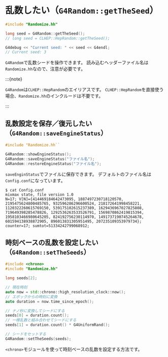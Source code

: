 # 乱数したい（``G4Random::getTheSeed``）

```cpp
#include "Randomize.hh"

long seed = G4Random::getTheSeed();
// long seed = CLHEP::HepRandom::getTheSeed();

G4debug << "Current seed: " << seed << G4endl;
// Current seed: 3
```

``G4Random``で乱数シードを操作できます。
読み込むヘッダーファイル名は``Randomize.hh``なので、注意が必要です。

:::{note}

``G4Random``は``CLHEP::HepRandom``のエイリアスです。
``CLHEP::HepRandom``を直接使う場合、``Randomize.hh``のインクルードは不要です。

:::

## 乱数設定を保存／復元したい（``G4Random::saveEngineStatus``）

```cpp
#include "Randomize.hh``

G4Random::showEngineStatus();
G4Random::saveEngineStatus("ファイル名");
G4Random::restoreEngineStatus("ファイル名");
```

``saveEnginStatus``でファイルに保存できます。
デフォルトのファイル名は``Config.conf``になっています。

```console
$ cat Config.conf
mixmax state, file version 1.0
N=17; V[N]={414469184642473095, 1887497230718120570, 2195475624800485765, 932596286296600524, 218172641998458221, 1120322260615769150, 539175102615237389, 1629436967027825808, 719649398285478826, 1292536263533526791, 1569870862419815394, 1958103466980645205, 824192756230114970, 1491737190745264678, 601594138938872905, 896013831305951495, 207235109353979734}; counter=17; sumtot=51334242799068912;
```

## 時刻ベースの乱数を設定したい（``G4Random::setTheSeeds``）

```cpp
#include <chrono>
#include "Randomize.hh"

long seeds[2];

// 現在時刻
auto now = std::chrono::high_resolution_clock::now();
// エポックからの時刻に変換
auto duration = now.time_since_epoch();

// ナノ秒に変換してシードにする
seeds[0] = duration.count();
// 一様乱数と組み合わせてシードにする
seeds[1] = duration.count() * G4UniformRand();

// シードをセットする
G4Random::setTheSeeds(seeds);
```

``<chrono>``モジュールを使って時刻ベースの乱数を設定する方法です。
